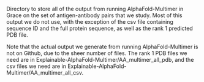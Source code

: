 Directory to store all of the output from running AlphaFold-Multimer in Grace on the set of antigen-antibody pairs that we study. Most of this output we do not use, with the exception of the csv file containing sequence ID and the full protein sequence, as well as the rank 1 predicted PDB file.

Note that the actual output we generate from running AlphaFold-Multimer is not on Github, due to the sheer number of files. The rank 1 PDB files we need are in Explainable-AlphaFold-Multimer/AA_multimer_all_pdb, and the csv files we need are in Explainable-AlphaFold-Multimer/AA_multimer_all_csv.

